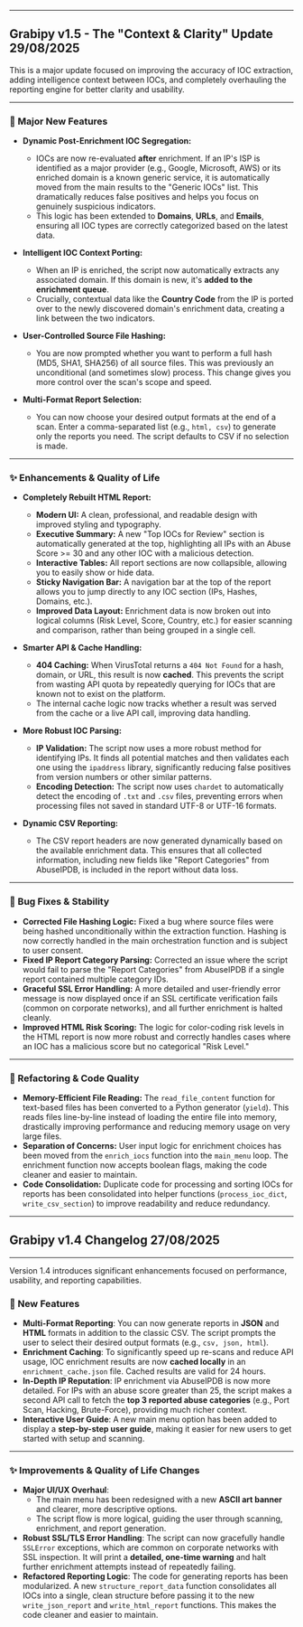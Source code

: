 ***

## Grabipy v1.5 - The "Context & Clarity" Update 29/08/2025

This is a major update focused on improving the accuracy of IOC extraction, adding intelligence context between IOCs, and completely overhauling the reporting engine for better clarity and usability.

---

### 🚀 Major New Features

* **Dynamic Post-Enrichment IOC Segregation:**
    * IOCs are now re-evaluated **after** enrichment. If an IP's ISP is identified as a major provider (e.g., Google, Microsoft, AWS) or its enriched domain is a known generic service, it is automatically moved from the main results to the "Generic IOCs" list. This dramatically reduces false positives and helps you focus on genuinely suspicious indicators.
    * This logic has been extended to **Domains**, **URLs**, and **Emails**, ensuring all IOC types are correctly categorized based on the latest data.

* **Intelligent IOC Context Porting:**
    * When an IP is enriched, the script now automatically extracts any associated domain. If this domain is new, it's **added to the enrichment queue**.
    * Crucially, contextual data like the **Country Code** from the IP is ported over to the newly discovered domain's enrichment data, creating a link between the two indicators.

* **User-Controlled Source File Hashing:**
    * You are now prompted whether you want to perform a full hash (MD5, SHA1, SHA256) of all source files. This was previously an unconditional (and sometimes slow) process. This change gives you more control over the scan's scope and speed.

* **Multi-Format Report Selection:**
    * You can now choose your desired output formats at the end of a scan. Enter a comma-separated list (e.g., `html, csv`) to generate only the reports you need. The script defaults to CSV if no selection is made.

---

### ✨ Enhancements & Quality of Life

* **Completely Rebuilt HTML Report:**
    * **Modern UI:** A clean, professional, and readable design with improved styling and typography.
    * **Executive Summary:** A new "Top IOCs for Review" section is automatically generated at the top, highlighting all IPs with an Abuse Score >= 30 and any other IOC with a malicious detection.
    * **Interactive Tables:** All report sections are now collapsible, allowing you to easily show or hide data.
    * **Sticky Navigation Bar:** A navigation bar at the top of the report allows you to jump directly to any IOC section (IPs, Hashes, Domains, etc.).
    * **Improved Data Layout:** Enrichment data is now broken out into logical columns (Risk Level, Score, Country, etc.) for easier scanning and comparison, rather than being grouped in a single cell.

* **Smarter API & Cache Handling:**
    * **404 Caching:** When VirusTotal returns a `404 Not Found` for a hash, domain, or URL, this result is now **cached**. This prevents the script from wasting API quota by repeatedly querying for IOCs that are known not to exist on the platform.
    * The internal cache logic now tracks whether a result was served from the cache or a live API call, improving data handling.

* **More Robust IOC Parsing:**
    * **IP Validation:** The script now uses a more robust method for identifying IPs. It finds all potential matches and then validates each one using the `ipaddress` library, significantly reducing false positives from version numbers or other similar patterns.
    * **Encoding Detection:** The script now uses `chardet` to automatically detect the encoding of `.txt` and `.csv` files, preventing errors when processing files not saved in standard UTF-8 or UTF-16 formats.

* **Dynamic CSV Reporting:**
    * The CSV report headers are now generated dynamically based on the available enrichment data. This ensures that all collected information, including new fields like "Report Categories" from AbuseIPDB, is included in the report without data loss.

---

### 🐛 Bug Fixes & Stability

* **Corrected File Hashing Logic:** Fixed a bug where source files were being hashed unconditionally within the extraction function. Hashing is now correctly handled in the main orchestration function and is subject to user consent.
* **Fixed IP Report Category Parsing:** Corrected an issue where the script would fail to parse the "Report Categories" from AbuseIPDB if a single report contained multiple category IDs.
* **Graceful SSL Error Handling:** A more detailed and user-friendly error message is now displayed once if an SSL certificate verification fails (common on corporate networks), and all further enrichment is halted cleanly.
* **Improved HTML Risk Scoring:** The logic for color-coding risk levels in the HTML report is now more robust and correctly handles cases where an IOC has a malicious score but no categorical "Risk Level."

---

### 🔧 Refactoring & Code Quality

* **Memory-Efficient File Reading:** The `read_file_content` function for text-based files has been converted to a Python generator (`yield`). This reads files line-by-line instead of loading the entire file into memory, drastically improving performance and reducing memory usage on very large files.
* **Separation of Concerns:** User input logic for enrichment choices has been moved from the `enrich_iocs` function into the `main_menu` loop. The enrichment function now accepts boolean flags, making the code cleaner and easier to maintain.
* **Code Consolidation:** Duplicate code for processing and sorting IOCs for reports has been consolidated into helper functions (`process_ioc_dict`, `write_csv_section`) to improve readability and reduce redundancy.

---
## Grabipy v1.4 Changelog 27/08/2025
---
Version 1.4 introduces significant enhancements focused on performance, usability, and reporting capabilities.

### 🚀 New Features

* **Multi-Format Reporting**: You can now generate reports in **JSON** and **HTML** formats in addition to the classic CSV. The script prompts the user to select their desired output formats (e.g., `csv, json, html`).
* **Enrichment Caching**: To significantly speed up re-scans and reduce API usage, IOC enrichment results are now **cached locally** in an `enrichment_cache.json` file. Cached results are valid for 24 hours.
* **In-Depth IP Reputation**: IP enrichment via AbuseIPDB is now more detailed. For IPs with an abuse score greater than 25, the script makes a second API call to fetch the **top 3 reported abuse categories** (e.g., Port Scan, Hacking, Brute-Force), providing much richer context.
* **Interactive User Guide**: A new main menu option has been added to display a **step-by-step user guide**, making it easier for new users to get started with setup and scanning.

---

### ✨ Improvements & Quality of Life Changes

* **Major UI/UX Overhaul**:
    * The main menu has been redesigned with a new **ASCII art banner** and clearer, more descriptive options.
    * The script flow is more logical, guiding the user through scanning, enrichment, and report generation.
* **Robust SSL/TLS Error Handling**: The script can now gracefully handle `SSLError` exceptions, which are common on corporate networks with SSL inspection. It will print a **detailed, one-time warning** and halt further enrichment attempts instead of repeatedly failing.
* **Refactored Reporting Logic**: The code for generating reports has been modularized. A new `structure_report_data` function consolidates all IOCs into a single, clean structure before passing it to the new `write_json_report` and `write_html_report` functions. This makes the code cleaner and easier to maintain.
